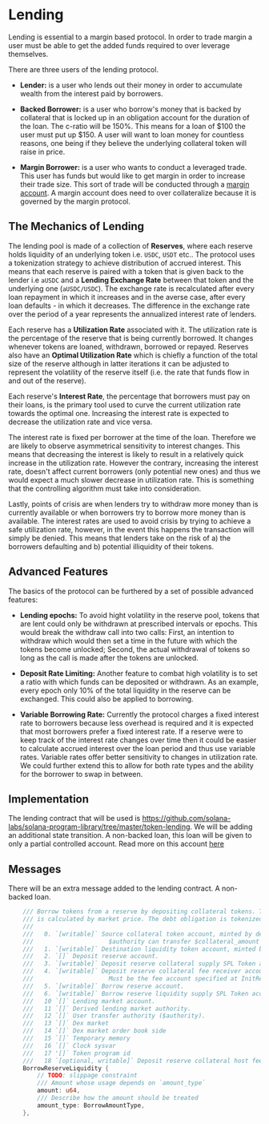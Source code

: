 # Lending

Lending is essential to a margin based protocol. In order to trade margin a user must be able to get the added funds required to over leverage themselves.

There are three users of the lending protocol.

- **Lender:** is a user who lends out their money in order to accumulate wealth from the interest paid by borrowers.

- **Backed Borrower:** is a user who borrow's money that is backed by collateral that is locked up in an obligation account for the duration of the loan. The c-ratio will be 150%. This means for a loan of $100 the user must put up $150. A user will want to loan money for countless reasons, one being if they believe the underlying collateral token will raise in price.

- **Margin Borrower:** is a user who wants to conduct a leveraged trade. This user has funds but would like to get margin in order to increase their trade size. This sort of trade will be conducted through a [margin account](./margin.md). A margin account does need to over collateralize because it is governed by the margin protocol.

## The Mechanics of Lending

The lending pool is made of a collection of **Reserves**, where each reserve holds liquidity of an underlying token i.e. `USDC`, `USDT` etc.. The protocol uses a tokenization strategy to achieve distribution of accrued interest. This means that each reserve is paired with a token that is given back to the lender i.e `aUSDC` and a **Lending Exchange Rate** between that token and the underlying one (`aUSDC/USDC`). The exchange rate is recalculated after every loan repayment in which it increases and in the averse case, after every loan defaults - in which it decreases. The difference in the exchange rate over the period of a year represents the annualized interest rate of lenders.

Each reserve has a **Utilization Rate** associated with it. The utilization rate is the percentage of the reserve that is being currently borrowed. It changes whenever tokens are loaned, withdrawn, borrowed or repayed. Reserves also have an **Optimal Utilization Rate** which is chiefly a function of the total size of the reserve although in latter iterations it can be adjusted to represent the volatility of the reserve itself (i.e. the rate that funds flow in and out of the reserve). 

Each reserve's **Interest Rate**, the percentage that borrowers must pay on their loans, is the primary tool used to curve the current utilization rate towards the optimal one. Increasing the interest rate is expected to decrease the utilization rate and vice versa. 

The interest rate is fixed per borrower at the time of the loan. Therefore we are likely to observe asymmetrical sensitivity to interest changes. This means that decreasing the interest is likely to result in a relatively quick increase in the utilization rate. However the contrary, increasing the interest rate, doesn't affect current borrowers (only potential new ones) and thus we would expect a much slower decrease in utilization rate. This is something that the controlling algorithm must take into consideration.

Lastly, points of crisis are when lenders try to withdraw more money than is currently available or when borrowers try to borrow more money than is available. The interest rates are used to avoid crisis by trying to achieve a safe utilization rate, however, in the event this happens the transaction will simply be denied. This means that lenders take on the risk of a) the borrowers defaulting and b) potential illiquidity of their tokens.  

## Advanced Features

The basics of the protocol can be furthered by a set of possible advanced features:

- **Lending epochs:** To avoid hight volatility in the reserve pool, tokens that are lent could only be withdrawn at prescribed intervals or epochs. This would break the withdraw call into two calls: First, an intention to withdraw which would then set a time in the future with which the tokens become unlocked; Second, the actual withdrawal of tokens so long as the call is made after the tokens are unlocked. 

- **Deposit Rate Limiting:** Another feature to combat high volatility is to set a ratio with which funds can be deposited or withdrawn. As an example, every epoch only 10% of the total liquidity in the reserve can be exchanged. This could also be applied to borrowing.

- **Variable Borrowing Rate:** Currently the protocol charges a fixed interest rate to borrowers because less overhead is required and it is expected that most
borrowers prefer a fixed interest rate. If a reserve were to keep track of the interest rate changes over time then it could be easier to calculate accrued interest over the loan period and thus use variable rates. Variable rates offer better sensitivity to changes in utilization rate. We could further extend this to allow for both rate types and the ability for the borrower to swap in between. 

## Implementation

The lending contract that will be used is https://github.com/solana-labs/solana-program-library/tree/master/token-lending. We will be adding an additional state transition. A non-backed loan, this loan will be given to only a partial controlled account. Read more on this account [here](./margin.md)

## Messages

There will be an extra message added to the lending contract. A non-backed loan. 

```rust
    /// Borrow tokens from a reserve by depositing collateral tokens. The number of borrowed tokens
    /// is calculated by market price. The debt obligation is tokenized.
    ///
    ///   0. `[writable]` Source collateral token account, minted by deposit reserve collateral mint,
    ///                     $authority can transfer $collateral_amount
    ///   1. `[writable]` Destination liquidity token account, minted by borrow reserve liquidity mint
    ///   2. `[]` Deposit reserve account.
    ///   3. `[writable]` Deposit reserve collateral supply SPL Token account
    ///   4. `[writable]` Deposit reserve collateral fee receiver account.
    ///                     Must be the fee account specified at InitReserve.
    ///   5. `[writable]` Borrow reserve account.
    ///   6. `[writable]` Borrow reserve liquidity supply SPL Token account
    ///   10 `[]` Lending market account.
    ///   11 `[]` Derived lending market authority.
    ///   12 `[]` User transfer authority ($authority).
    ///   13 `[]` Dex market
    ///   14 `[]` Dex market order book side
    ///   15 `[]` Temporary memory
    ///   16 `[]` Clock sysvar
    ///   17 '[]` Token program id
    ///   18 `[optional, writable]` Deposit reserve collateral host fee receiver account.
    BorrowReserveLiquidity {
        // TODO: slippage constraint
        /// Amount whose usage depends on `amount_type`
        amount: u64,
        /// Describe how the amount should be treated
        amount_type: BorrowAmountType,
    },
  ```
